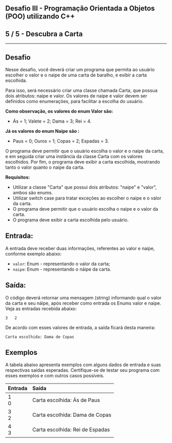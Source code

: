 Desafio III - Programação Orientada a Objetos (POO) utilizando C++
------------------------------------------------------------------
5 / 5 - Descubra a Carta
------------------------

* * *

Desafio
-------

Nesse desafio, você deverá criar um programa que permita ao usuário escolher o valor e o naipe de uma carta de baralho,
e exibir a carta escolhida.

Para isso, será necessário criar uma classe chamada Carta, que possua dois atributos: naipe e valor. Os valores de naipe
e valor devem ser definidos como enumerações, para facilitar a escolha do usuário.

**Como observação, os valores do enum Valor são:**

* Ás = 1; Valete = 2; Dama = 3; Rei = 4.

**Já os valores do enum Naipe são :**

* Paus = 0; Ouros = 1; Copas = 2; Espadas = 3.

O programa deve permitir que o usuário escolha o valor e o naipe da carta, e em seguida criar uma instância da classe
Carta com os valores escolhidos. Por fim, o programa deve exibir a carta escolhida, mostrando tanto o valor quanto o
naipe da carta.

**Requisitos:**

* Utilizar a classe "Carta" que possui dois atributos: "naipe" e "valor", ambos são enums.
* Utilizar switch case para tratar exceções ao escolher o naipe e o valor da carta.
* O programa deve permitir que o usuário escolha o naipe e o valor da carta.
* O programa deve exibir a carta escolhida pelo usuário.

Entrada:
--------

A entrada deve receber duas informações, referentes ao valor e naípe, conforme exemplo abaixo:

* `valor`: Enum - representando o valor da carta;
* `naipe`: Enum - representando o náipe da carta.

Saída:
------

O código deverá retornar uma mensagem (string) informando qual o valor da carta e seu náipe, após receber como entrada
os Enums valor e naipe. Veja as entradas recebida abaixo:

`3   2`

De acordo com esses valores de entrada, a saída ficará desta maneira:

`Carta escolhida: Dama de Copas`

Exemplos
--------

A tabela abaixo apresenta exemplos com alguns dados de entrada e suas respectivas saídas esperadas. Certifique-se de
testar seu programa com esses exemplos e com outros casos possíveis.

| Entrada | Saída                           |
|:--------|:--------------------------------|
| 1<br>0  | Carta escolhida: Ás de Paus     |
| 3<br>2  | Carta escolhida: Dama de Copas  |
| 4<br>3  | Carta escolhida: Rei de Espadas |
